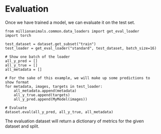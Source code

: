 # Evaluation

Once we have trained a model, we can evaluate it on the test set.

```
from millionanimals.common.data_loaders import get_eval_loader
import torch

test_dataset = dataset.get_subset("train")
test_loader = get_eval_loader("standard", test_dataset, batch_size=16)

# Show one batch of the loader
all_y_pred = []
all_y_true = []
all_metadata = []

# For the sake of this example, we will make up some predictions to show format
for metadata, images, targets in test_loader:
    all_metadata.append(metadata)
    all_y_true.append(targets)
    all_y_pred.append(MyModel(images))

# Evaluate
dataset.eval(all_y_pred, all_y_true, all_metadata)
```

The evaluation dataset will return a dictionary of metrics for the given dataset and split.
